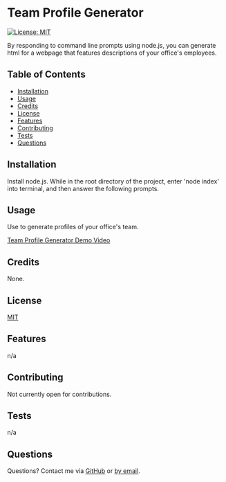 
  
  # Team Profile Generator

  [![License: MIT](https://img.shields.io/badge/License-MIT-yellow.svg)](https://opensource.org/licenses/MIT)

  By responding to command line prompts using node.js, you can generate html for a webpage that features descriptions of your office's employees.

  ## Table of Contents
  * [Installation](#installation)
  * [Usage](#usage)
  * [Credits](#credits)
  * [License](#license)
  * [Features](#features)
  * [Contributing](#contributing)
  * [Tests](#tests)
  * [Questions](#questions)

  ## Installation
  Install node.js. While in the root directory of the project, enter 'node index' into terminal, and then answer the following prompts.

  ## Usage
  Use to generate profiles of your office's team.
  
  [Team Profile Generator Demo Video](https://drive.google.com/file/d/1UZDqzJ4sFH2bm18DU11aA7uGpsihWIA1/view?usp=sharing "Team Profile Generator Demo")


  ## Credits
  None.

  ## License 
  [MIT](https://choosealicense.com/licenses/mit/)

  ## Features
  n/a

  ## Contributing
  Not currently open for contributions.

  ## Tests
  n/a

  ## Questions
  Questions? Contact me via [GitHub](https://github.com/hpurring) or [by email](mailto:hilarypurrington@gmail.com).


